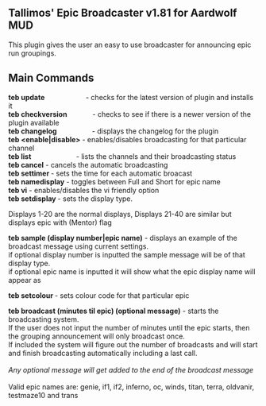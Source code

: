 Tallimos' Epic Broadcaster v1.81 for Aardwolf MUD
-------------------------------------------------
This plugin gives the user an easy to use broadcaster for announcing epic run groupings.

Main Commands
-------------
<b>teb update</b>&nbsp;&nbsp;&nbsp;&nbsp;&nbsp;&nbsp;&nbsp;&nbsp;&nbsp;&nbsp;&nbsp;&nbsp;&nbsp;&nbsp;&nbsp;&nbsp;&nbsp;&nbsp;&nbsp;&nbsp;&nbsp;- checks for the latest version of plugin and installs it<br />
<b>teb checkversion</b>&nbsp;&nbsp;&nbsp;&nbsp;&nbsp;&nbsp;&nbsp;&nbsp;&nbsp;&nbsp;&nbsp;&nbsp;&nbsp;- checks to see if there is a newer version of the plugin available<br />
<b>teb changelog</b>&nbsp;&nbsp;&nbsp;&nbsp;&nbsp;&nbsp;&nbsp;&nbsp;&nbsp;&nbsp;&nbsp;&nbsp;&nbsp;&nbsp;&nbsp;&nbsp;&nbsp;&nbsp;- displays the changelog for the plugin<br />
<b>teb <enable|disable> <channel></b> - enables/disables broadcasting for that particular channel<br />
<b>teb list</b>&nbsp;&nbsp;&nbsp;&nbsp;&nbsp;&nbsp;&nbsp;&nbsp;&nbsp;&nbsp;&nbsp;&nbsp;&nbsp;&nbsp;&nbsp;&nbsp;&nbsp;&nbsp;&nbsp;&nbsp;&nbsp;&nbsp;&nbsp;- lists the channels and their broadcasting status<br />
<b>teb cancel</b>                     - cancels the automatic broadcasting<br />
<b>teb settimer <minutes></b>         - sets the time for each automatic broacast<br />
<b>teb namedisplay</b>                       - toggles between Full and Short for epic name<br />
<b>teb vi</b>                                - enables/disables the vi friendly option<br />
<b>teb setdisplay <num></b>                  - sets the display type.<br />
  
Displays 1-20 are the normal displays, Displays 21-40 are similar but displays epic with (Mentor) flag<br />

<b>teb sample (display number|epic name)</b> - displays an example of the broadcast message using current settings.<br />
if optional display number is inputted the sample message will be of that display type.<br />
if optional epic name is inputted it will show what the epic display name will appear as<br />

<b>teb setcolour <epic name> <colourcode></b> - sets colour code for that particular epic<br />

<b>teb broadcast <epic name> (minutes til epic) (optional message)</b> - starts the broadcasting system.<br />
If the user does not input the number of minutes until the epic starts, then the grouping announcement will only broadcast once.<br />
If included the system will figure out the number of broadcasts and will start and finish broadcasting automatically including a last call.<br /><br />
<i>Any optional message will get added to the end of the broadcast message</i><br />
<br />
Valid epic names are: genie, if1, if2, inferno, oc, winds, titan, terra, oldvanir, testmaze10 and trans
